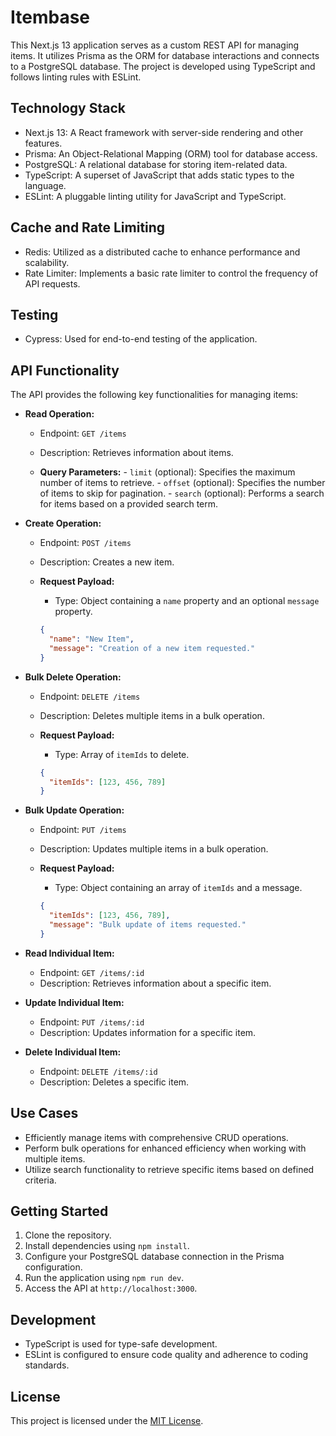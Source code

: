 # Itembase

This Next.js 13 application serves as a custom REST API for managing items. It utilizes Prisma as the ORM for database interactions and connects to a PostgreSQL database. The project is developed using TypeScript and follows linting rules with ESLint.

## Technology Stack

- Next.js 13: A React framework with server-side rendering and other features.
- Prisma: An Object-Relational Mapping (ORM) tool for database access.
- PostgreSQL: A relational database for storing item-related data.
- TypeScript: A superset of JavaScript that adds static types to the language.
- ESLint: A pluggable linting utility for JavaScript and TypeScript.

## Cache and Rate Limiting

- Redis: Utilized as a distributed cache to enhance performance and scalability.
- Rate Limiter: Implements a basic rate limiter to control the frequency of API requests.

## Testing

- Cypress: Used for end-to-end testing of the application.

## API Functionality

The API provides the following key functionalities for managing items:

- **Read Operation:**

  - Endpoint: `GET /items`
  - Description: Retrieves information about items.

  - **Query Parameters:** - `limit` (optional): Specifies the maximum number of items to retrieve. - `offset` (optional): Specifies the number of items to skip for pagination. - `search` (optional): Performs a search for items based on a provided search term.

- **Create Operation:**

  - Endpoint: `POST /items`
  - Description: Creates a new item.

  - **Request Payload:**

    - Type: Object containing a `name` property and an optional `message` property.

    ```json
    {
      "name": "New Item",
      "message": "Creation of a new item requested."
    }
    ```

- **Bulk Delete Operation:**

  - Endpoint: `DELETE /items`
  - Description: Deletes multiple items in a bulk operation.

  - **Request Payload:**

    - Type: Array of `itemIds` to delete.

    ```json
    {
      "itemIds": [123, 456, 789]
    }
    ```

- **Bulk Update Operation:**

  - Endpoint: `PUT /items`
  - Description: Updates multiple items in a bulk operation.

  - **Request Payload:**

    - Type: Object containing an array of `itemIds` and a message.

    ```json
    {
      "itemIds": [123, 456, 789],
      "message": "Bulk update of items requested."
    }
    ```

- **Read Individual Item:**

  - Endpoint: `GET /items/:id`
  - Description: Retrieves information about a specific item.

- **Update Individual Item:**

  - Endpoint: `PUT /items/:id`
  - Description: Updates information for a specific item.

- **Delete Individual Item:**
  - Endpoint: `DELETE /items/:id`
  - Description: Deletes a specific item.

## Use Cases

- Efficiently manage items with comprehensive CRUD operations.
- Perform bulk operations for enhanced efficiency when working with multiple items.
- Utilize search functionality to retrieve specific items based on defined criteria.

## Getting Started

1. Clone the repository.
2. Install dependencies using `npm install`.
3. Configure your PostgreSQL database connection in the Prisma configuration.
4. Run the application using `npm run dev`.
5. Access the API at `http://localhost:3000`.

## Development

- TypeScript is used for type-safe development.
- ESLint is configured to ensure code quality and adherence to coding standards.

## License

This project is licensed under the [MIT License](LICENSE).
